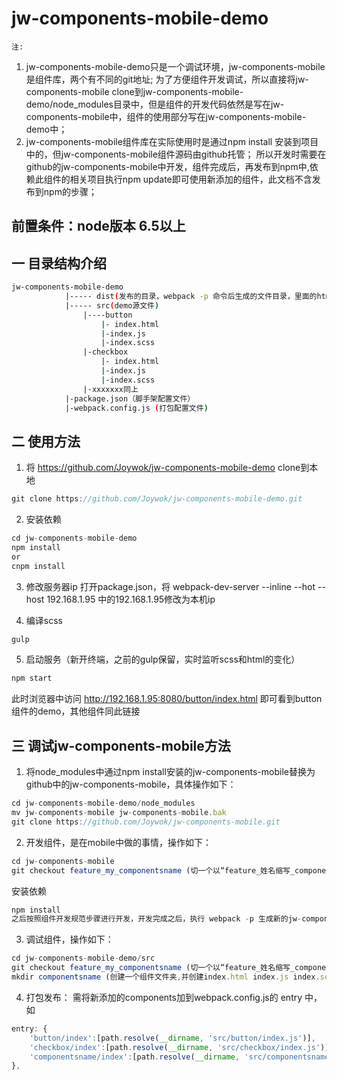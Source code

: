 # jw-components-mobile-demo


`注:` 
1. jw-components-mobile-demo只是一个调试环境，jw-components-mobile是组件库，两个有不同的git地址;
为了方便组件开发调试，所以直接将jw-components-mobile clone到jw-components-mobile-demo/node_modules目录中，但是组件的开发代码依然是写在jw-components-mobile中，组件的使用部分写在jw-components-mobile-demo中；
2. jw-components-mobile组件库在实际使用时是通过npm install 安装到项目中的，但jw-components-mobile组件源码由github托管；
所以开发时需要在github的jw-components-mobile中开发，组件完成后，再发布到npm中,依赖此组件的相关项目执行npm update即可使用新添加的组件，此文档不含发布到npm的步骤；
	

## 前置条件：node版本 6.5以上


## 一 目录结构介绍

```bash
jw-components-mobile-demo 
			|----- dist(发布的目录，webpack -p 命令后生成的文件目录，里面的html可双击浏览器中运行)
			|----- src(demo源文件)
				|----button
					|- index.html
					|-index.js
					|-index.scss
				|-checkbox
					|- index.html
					|-index.js
					|-index.scss
				|-xxxxxxx同上
			|-package.json（脚手架配置文件）
			|-webpack.config.js (打包配置文件)
```															



## 二 使用方法

1. 将 https://github.com/Joywok/jw-components-mobile-demo clone到本地
```js
git clone https://github.com/Joywok/jw-components-mobile-demo.git
```

2. 安装依赖
```js
cd jw-components-mobile-demo
npm install
or
cnpm install
```

3. 修改服务器ip
打开package.json，将 webpack-dev-server --inline --hot --host 192.168.1.95 中的192.168.1.95修改为本机ip

4. 编译scss
```js
gulp
```
5. 启动服务（新开终端，之前的gulp保留，实时监听scss和html的变化）
```js
npm start
```
此时浏览器中访问 http://192.168.1.95:8080/button/index.html 即可看到button组件的demo，其他组件同此链接


## 三 调试jw-components-mobile方法

1. 将node_modules中通过npm install安装的jw-components-mobile替换为 github中的jw-components-mobile，具体操作如下：
```js
cd jw-components-mobile-demo/node_modules 
mv jw-components-mobile jw-components-mobile.bak
git clone https://github.com/Joywok/jw-components-mobile.git
```	

2. 开发组件，是在mobile中做的事情，操作如下：
```js
cd jw-components-mobile
git checkout feature_my_componentsname (切一个以“feature_姓名缩写_componentsname” 格式命名的新分支)
```	
  安装依赖
```js
npm install
之后按照组件开发规范步骤进行开发，开发完成之后，执行 webpack -p 生成新的jw-components-mobile组件
```

3. 调试组件，操作如下：
```js
cd jw-components-mobile-demo/src 
git checkout feature_my_componentsname (切一个以“feature_姓名缩写_componentsname” 格式命名的新分支)
mkdir componentsname (创建一个组件文件夹,并创建index.html index.js index.scss文件，就可以引用新开发的组件了)
```

4. 打包发布：
	需将新添加的components加到webpack.config.js的 entry 中，如 
```js
entry: {
	'button/index':[path.resolve(__dirname, 'src/button/index.js')],
	'checkbox/index':[path.resolve(__dirname, 'src/checkbox/index.js')],
	'componentsname/index':[path.resolve(__dirname, 'src/componentsname/index.js')]
},
```




